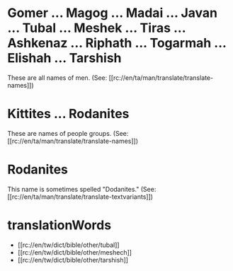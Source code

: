 # Gomer ... Magog ... Madai ... Javan ... Tubal ... Meshek ... Tiras ... Ashkenaz ... Riphath ... Togarmah ... Elishah ... Tarshish

These are all names of men. (See: [[rc://en/ta/man/translate/translate-names]])

# Kittites ... Rodanites

These are names of people groups. (See: [[rc://en/ta/man/translate/translate-names]])

# Rodanites

This name is sometimes spelled "Dodanites." (See: [[rc://en/ta/man/translate/translate-textvariants]])

# translationWords

* [[rc://en/tw/dict/bible/other/tubal]]
* [[rc://en/tw/dict/bible/other/meshech]]
* [[rc://en/tw/dict/bible/other/tarshish]]